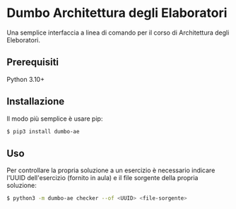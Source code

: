 # Dumbo Architettura degli Elaboratori

Una semplice interfaccia a linea di comando per il corso di Architettura degli Eleboratori.


## Prerequisiti

Python 3.10+

## Installazione

Il modo più semplice è usare pip:

```bash
$ pip3 install dumbo-ae
```


## Uso

Per controllare la propria soluzione a un esercizio è necessario indicare l'UUID dell'esercizio (fornito in aula) e il file sorgente della propria soluzione: 
```bash
$ python3 -m dumbo-ae checker --of <UUID> <file-sorgente>
```
